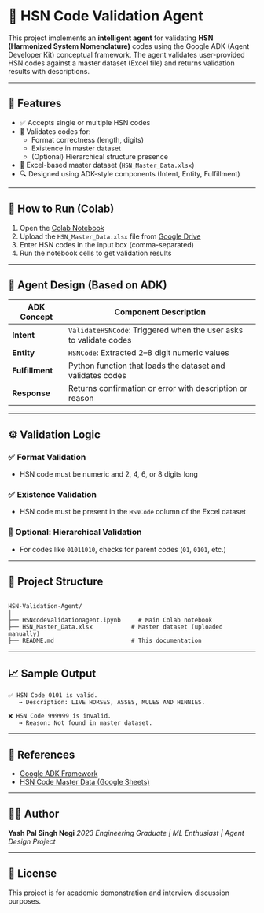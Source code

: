 # 🧾 HSN Code Validation Agent

This project implements an **intelligent agent** for validating **HSN (Harmonized System Nomenclature)** codes using the Google ADK (Agent Developer Kit) conceptual framework. The agent validates user-provided HSN codes against a master dataset (Excel file) and returns validation results with descriptions.

---

## 📌 Features

- ✅ Accepts single or multiple HSN codes
- 🧠 Validates codes for:
  - Format correctness (length, digits)
  - Existence in master dataset
  - (Optional) Hierarchical structure presence
- 📄 Excel-based master dataset (`HSN_Master_Data.xlsx`)
- 🔍 Designed using ADK-style components (Intent, Entity, Fulfillment)

---

## 🚀 How to Run (Colab)

1. Open the [Colab Notebook](link-to-colab-if-public)
2. Upload the `HSN_Master_Data.xlsx` file from [Google Drive](https://docs.google.com/spreadsheets/d/1UD4JAAQ6Fgeyc5a1OwBiLV2cPTAK_D2q/edit)
3. Enter HSN codes in the input box (comma-separated)
4. Run the notebook cells to get validation results

---

## 🧠 Agent Design (Based on ADK)

| ADK Concept   | Component Description                                   |
|---------------|---------------------------------------------------------|
| **Intent**    | `ValidateHSNCode`: Triggered when the user asks to validate codes |
| **Entity**    | `HSNCode`: Extracted 2–8 digit numeric values           |
| **Fulfillment** | Python function that loads the dataset and validates codes |
| **Response**  | Returns confirmation or error with description or reason |

---

## ⚙️ Validation Logic

### ✅ Format Validation
- HSN code must be numeric and 2, 4, 6, or 8 digits long

### ✅ Existence Validation
- HSN code must be present in the `HSNCode` column of the Excel dataset

### 🧱 Optional: Hierarchical Validation
- For codes like `01011010`, checks for parent codes (`01`, `0101`, etc.)

---

## 📂 Project Structure

```

HSN-Validation-Agent/
│
├── HSNcodeValidationagent.ipynb     # Main Colab notebook
├── HSN_Master_Data.xlsx           # Master dataset (uploaded manually)
├── README.md                      # This documentation

````

---

## 📈 Sample Output

```text
✅ HSN Code 0101 is valid.
   → Description: LIVE HORSES, ASSES, MULES AND HINNIES.

❌ HSN Code 999999 is invalid.
   → Reason: Not found in master dataset.
````

---

## 📖 References

* [Google ADK Framework](https://google.github.io/adk-docs/)
* [HSN Code Master Data (Google Sheets)](https://docs.google.com/spreadsheets/d/1UD4JAAQ6Fgeyc5a1OwBiLV2cPTAK_D2q)

---

## 👨‍💻 Author

**Yash Pal Singh Negi**
*2023 Engineering Graduate | ML Enthusiast | Agent Design Project*

---

## 📜 License

This project is for academic demonstration and interview discussion purposes.

